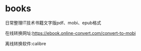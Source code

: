 # books
日常整理IT技术书籍文字版pdf、mobi、epub格式

在线转换网址:https://ebook.online-convert.com/convert-to-mobi

离线转换软件:calibre
